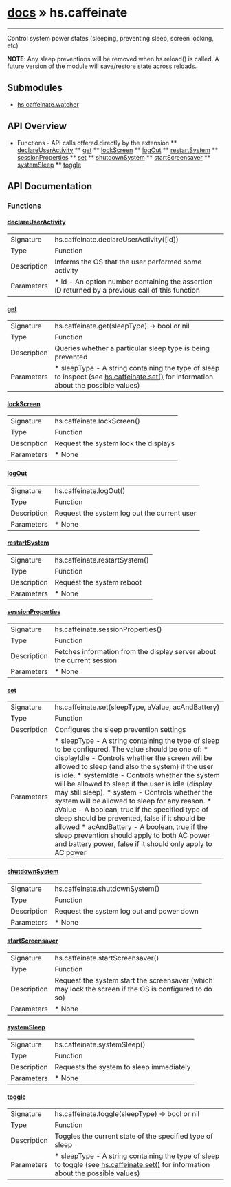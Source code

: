 # [docs](index.md) » hs.caffeinate
---

Control system power states (sleeping, preventing sleep, screen locking, etc)

**NOTE**: Any sleep preventions will be removed when hs.reload() is called. A future version of the module will save/restore state across reloads.

## Submodules
 * [hs.caffeinate.watcher](hs.caffeinate.watcher.md)

## API Overview
* Functions - API calls offered directly by the extension
** [declareUserActivity](#declareUserActivity)
** [get](#get)
** [lockScreen](#lockScreen)
** [logOut](#logOut)
** [restartSystem](#restartSystem)
** [sessionProperties](#sessionProperties)
** [set](#set)
** [shutdownSystem](#shutdownSystem)
** [startScreensaver](#startScreensaver)
** [systemSleep](#systemSleep)
** [toggle](#toggle)

## API Documentation

### Functions

#### [declareUserActivity](#declareUserActivity)
| | |
|-|-|
| Signature   | hs.caffeinate.declareUserActivity([id])  |
| Type        | Function |
| Description | Informs the OS that the user performed some activity |
| Parameters |  * id - An option number containing the assertion ID returned by a previous call of this function | | Returns |  * A number containing the ID of the assertion generated by this function | | Notes |  * This is intended to simulate user activity, for example to prevent displays from sleeping, or to wake them up * It is not mandatory to re-use assertion IDs if you are calling this function mulitple times, but it is recommended that you do so if the calls are related | 
#### [get](#get)
| | |
|-|-|
| Signature   | hs.caffeinate.get(sleepType) -> bool or nil  |
| Type        | Function |
| Description | Queries whether a particular sleep type is being prevented |
| Parameters |  * sleepType - A string containing the type of sleep to inspect (see [hs.caffeinate.set()](#set) for information about the possible values) | | Returns |  * True if the specified type of sleep is being prevented, false if not. nil if sleepType was an invalid value | 
#### [lockScreen](#lockScreen)
| | |
|-|-|
| Signature   | hs.caffeinate.lockScreen()  |
| Type        | Function |
| Description | Request the system lock the displays |
| Parameters |  * None | | Returns |  * None | 
#### [logOut](#logOut)
| | |
|-|-|
| Signature   | hs.caffeinate.logOut()  |
| Type        | Function |
| Description | Request the system log out the current user |
| Parameters |  * None | | Returns |  * None | 
#### [restartSystem](#restartSystem)
| | |
|-|-|
| Signature   | hs.caffeinate.restartSystem()  |
| Type        | Function |
| Description | Request the system reboot |
| Parameters |  * None | | Returns |  * None | 
#### [sessionProperties](#sessionProperties)
| | |
|-|-|
| Signature   | hs.caffeinate.sessionProperties()  |
| Type        | Function |
| Description | Fetches information from the display server about the current session |
| Parameters |  * None | | Returns |  * A table containing information about the current session, or nil if an error occurred | | Notes |  * The keys in this dictionary will vary based on the current state of the system (e.g. local vs VNC login, screen locked vs unlocked). | 
#### [set](#set)
| | |
|-|-|
| Signature   | hs.caffeinate.set(sleepType, aValue, acAndBattery)  |
| Type        | Function |
| Description | Configures the sleep prevention settings |
| Parameters |  * sleepType - A string containing the type of sleep to be configured. The value should be one of:  * displayIdle - Controls whether the screen will be allowed to sleep (and also the system) if the user is idle.  * systemIdle - Controls whether the system will be allowed to sleep if the user is idle (display may still sleep).  * system - Controls whether the system will be allowed to sleep for any reason. * aValue - A boolean, true if the specified type of sleep should be prevented, false if it should be allowed * acAndBattery - A boolean, true if the sleep prevention should apply to both AC power and battery power, false if it should only apply to AC power | | Returns |  * None | | Notes |  * These calls are not guaranteed to prevent the system sleep behaviours described above. The OS may override them if it feels it must (e.g. if your CPU temperature becomes dangerously high). * The acAndBattery argument only applies to the `system` sleep type. * You can toggle the acAndBattery state by calling `hs.caffeinate.set()` again and altering the acAndBattery value. | 
#### [shutdownSystem](#shutdownSystem)
| | |
|-|-|
| Signature   | hs.caffeinate.shutdownSystem()  |
| Type        | Function |
| Description | Request the system log out and power down |
| Parameters |  * None | | Returns |  * None | 
#### [startScreensaver](#startScreensaver)
| | |
|-|-|
| Signature   | hs.caffeinate.startScreensaver()  |
| Type        | Function |
| Description | Request the system start the screensaver (which may lock the screen if the OS is configured to do so) |
| Parameters |  * None | | Returns |  * None | 
#### [systemSleep](#systemSleep)
| | |
|-|-|
| Signature   | hs.caffeinate.systemSleep()  |
| Type        | Function |
| Description | Requests the system to sleep immediately |
| Parameters |  * None | | Returns |  * None | 
#### [toggle](#toggle)
| | |
|-|-|
| Signature   | hs.caffeinate.toggle(sleepType) -> bool or nil  |
| Type        | Function |
| Description | Toggles the current state of the specified type of sleep |
| Parameters |  * sleepType - A string containing the type of sleep to toggle (see [hs.caffeinate.set()](#set) for information about the possible values) | | Returns |  * True if the specified type of sleep is being prevented, false if not. nil if sleepType was an invalid value | | Notes |  * If systemIdle is toggled to on, it will apply to AC only | 